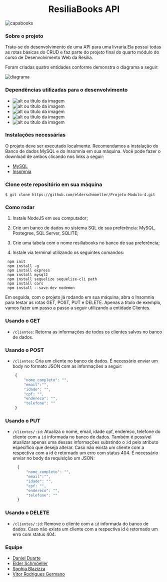 <h1 align="center"> ResiliaBooks API </h1>

![capabooks](https://user-images.githubusercontent.com/72519573/144651920-4c7637c5-e59f-4881-8fe6-98630b383e83.jpg)

<h3> Sobre o projeto </h3>

<p>Trata-se do desenvolvimento de uma API para uma livraria.Ela possui todas as rotas básicas do CRUD e faz parte do projeto final do quarto módulo do curso de Desenvolvimento Web da Resilia.</p>

<p> Foram criadas quatro entidades conforme demonstra o diagrama a seguir: </p>

![diagrama](https://user-images.githubusercontent.com/72519573/144657598-135fb5dd-be10-4cd5-8f94-2a9590ab6910.jpg)

<h3> Dependências utilizadas para o desenvolvimento </h3>

- ![alt ou título da imagem](https://camo.githubusercontent.com/6f61ce982d7a61713d63c947148300012945bd4a4cafb8b9313e2426c5a1f273/68747470733a2f2f696d672e736869656c64732e696f2f62616467652f457870726573732e6a732d3430344435393f7374796c653d666f722d7468652d6261646765)
- ![alt ou título da imagem](https://camo.githubusercontent.com/20f8a4f1e9c33b1cffb1968cda82ced5b6cd5d6c5a09865eab911724b1917d76/68747470733a2f2f696d672e736869656c64732e696f2f62616467652f6d7973716c2d2532333030662e7376673f267374796c653d666f722d7468652d6261646765266c6f676f3d6d7973716c266c6f676f436f6c6f723d7768697465)
- ![alt ou título da imagem](https://camo.githubusercontent.com/0a4aff6e255d17730282bc6b00ed6c73a3f09bca95365a4f5d73462106f8a789/68747470733a2f2f696d672e736869656c64732e696f2f7374617469632f76313f7374796c653d666f722d7468652d6261646765266d6573736167653d53657175656c697a6526636f6c6f723d323232323232266c6f676f3d53657175656c697a65266c6f676f436f6c6f723d353242304537266c6162656c3d)
- ![alt ou título da imagem](https://img.shields.io/badge/cors-%20-yellowgreen)
- ![alt ou título da imagem](https://img.shields.io/badge/nodemon-green)

<h3> Instalações necessárias </h3>

<p>O projeto deve ser executado localmente. Recomendamos a instalação do Banco de dados MySQL e do Insomnia em sua máquina. Você pode fazer o download de ambos clicando nos links a seguir:</p>

- [MySQL](https://dev.mysql.com/downloads/workbench/)
- [Insomnia](https://insomnia.rest/download)

### Clone este repositório em sua máquina
```
$ git clone https://github.com/elderschmoeller/Projeto-Modulo-4.git
```
### Como rodar 
1. Instale NodeJS em seu computador;

2. Crie um banco de dados no sistema SQL de sua preferência: MySQL, Postegree, SQL Server, SQLITE; 

3. Crie uma tabela com o nome resiliabooks no banco de sua preferência;

4. Instale via terminal utilizando os seguintes comandos: 
```
 npm init
 npm install -g
 npm install express 
 npm install mysql2 
 npm install sequelize sequelize-cli path 
 npm install cors
 npm install --save-dev nodemon

```
<p>Em seguida, com o projeto já rodando em sua máquina, abra o Insomnia para testar as rotas GET, POST, PUT e DELETE. Apenas a título de exemplo, vamos fazer um passo a passo a seguir utilizando a entidade Clientes.</p>

<h3>Usando o GET</h3>

- `/clientes`: Retorna as informações de todos os clientes salvos no banco de dados.

<h3>Usando o POST</h3>

- `/clientes`: Cria um cliente no banco de dados. É necessário enviar um body no formato JSON com as informações a seguir:
  
   ```javascript
    {
        "nome_completo": "",
        "email":"",
        "idade": "",
        "cpf: "",
        "endereco": "",
        "telefone": ""
    }
  ```
  
<h3>Usando o PUT</h3>

- `/clientes/:id`: Atualiza o nome, email, idade cpf, endereco, telefone do cliente com a `id` informada no banco de dados. Também é possível atualizar apenas uma dessas informações substindo o :id pelo atributo específico que deseja alterar. Caso não exista um cliente com a respectiva com a id é retornado um erro com status 404. É necessário enviar no body da requisição um JSON:

  ```javascript
    {
        "nome_completo": "",
        "email":"",
        "idade": "",
        "cpf: "",
        "endereco": "",
        "telefone": ""
    }
  ```

<h3>Usando o DELETE</h3>

- `/clientes/:id`: Remove o cliente com a `id` informada do banco de dados. Caso não exista um cliente com a respectiva id é retornado um erro com status 404.

<h3>Equipe</h3>

- <a href="https://www.linkedin.com/in/daniel-duarte-29a164204/">Daniel Duarte</a>
- <a href="https://www.linkedin.com/in/elderschmoeller/">Elder Schmöeller</a>
- <a href="https://www.linkedin.com/in/sophiablazizza/">Sophia Blazizza</a>
- <a href="https://www.linkedin.com/in/vitorrgermano/">Vitor Rodrigues Germano</a>
